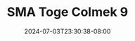 --- 
title: "SMA Toge Colmek 9"
description: "streaming   SMA Toge Colmek 9 terbaru    "
date: 2024-07-03T23:30:38-08:00
file_code: "rsb0xasdh97n"
draft: false
cover: "q8jhpxy8iclyxllm.jpg"
tags: ["SMA", "Toge", "Colmek", "bokep-indo", "bokep-viral", "bokep-ig"]
length: 135
fld_id: "1482576"
foldername: "ANJE"
categories: ["ANJE"]
views: 0
---